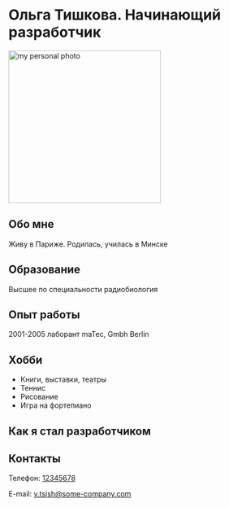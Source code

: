 <!DOCTYPE html>
<html>

<head>
    <meta charset="utf-8">
    <title>Моя первая веб-страница</title>
</head>

<h1>Ольга Тишкова. Начинающий разработчик</h1>
<img src="IMG_20200524_164157.jpg" alt="my personal photo" width="300">

<h2>Обо мне</h2>
<p>Живу в Париже. Родилась, училась в Минске</p>

<h2>Образование</h2>
<p>Высшее по специальности радиобиология</p>

<h2>Опыт работы</h2>
<p>2001-2005 лаборант maTec, Gmbh Berlin</p>

<h2>Хобби</h2>
<ul>
    <li>Книги, выставки, театры</li>
    <li>Теннис</li>
    <li>Рисование</li>
    <li>Игра на фортепиано</li>
</ul>

<h2>Как я стал разработчиком</h2>

<h2>Контакты</h2>
<p>Телефон: <a href="tel:12345678">12345678</a></p>
<p>E-mail: <a href="mailto:v.tsish@some-company.com">v.tsish@some-company.com</a></p>

</html>
